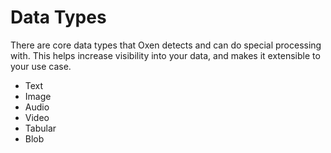 # Data Types

There are core data types that Oxen detects and can do special processing with. This helps increase visibility into your data, and makes it extensible to your use case.

* Text
* Image
* Audio
* Video
* Tabular
* Blob